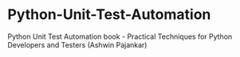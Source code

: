 # Python-Unit-Test-Automation
Python Unit Test Automation book - Practical Techniques for Python Developers and Testers (Ashwin Pajankar)

